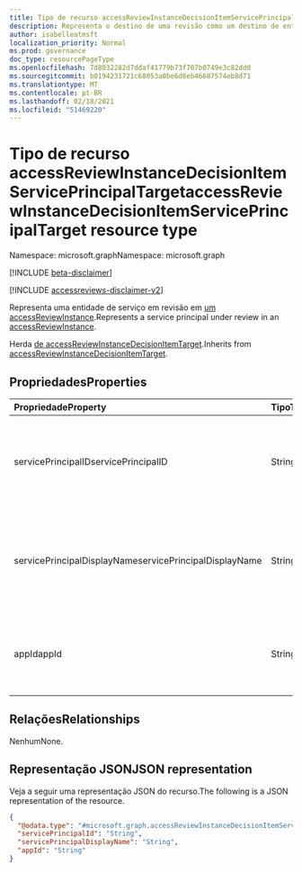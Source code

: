 ```yaml
---
title: Tipo de recurso accessReviewInstanceDecisionItemServicePrincipalTarget
description: Representa o destino de uma revisão como um destino de entidade de serviço.
author: isabelleatmsft
localization_priority: Normal
ms.prod: governance
doc_type: resourcePageType
ms.openlocfilehash: 7d8032282d7ddaf41779b73f707b0749e3c82dd0
ms.sourcegitcommit: b0194231721c68053a0be6d8eb46687574eb8d71
ms.translationtype: MT
ms.contentlocale: pt-BR
ms.lasthandoff: 02/18/2021
ms.locfileid: "51469220"
---
```

# <a name="accessreviewinstancedecisionitemserviceprincipaltarget-resource-type"></a><span data-ttu-id="9c04d-103">Tipo de recurso accessReviewInstanceDecisionItemServicePrincipalTarget</span><span class="sxs-lookup"><span data-stu-id="9c04d-103">accessReviewInstanceDecisionItemServicePrincipalTarget resource type</span></span>

<span data-ttu-id="9c04d-104">Namespace: microsoft.graph</span><span class="sxs-lookup"><span data-stu-id="9c04d-104">Namespace: microsoft.graph</span></span>

[!INCLUDE [beta-disclaimer](../../includes/beta-disclaimer.md)]

[!INCLUDE [accessreviews-disclaimer-v2](../../includes/accessreviews-disclaimer-v2.md)]

<span data-ttu-id="9c04d-105">Representa uma entidade de serviço em revisão em [um accessReviewInstance](accessreviewinstance.md).</span><span class="sxs-lookup"><span data-stu-id="9c04d-105">Represents a service principal under review in an [accessReviewInstance](accessreviewinstance.md).</span></span>

<span data-ttu-id="9c04d-106">Herda [de accessReviewInstanceDecisionItemTarget](../resources/accessreviewinstancedecisionitemtarget.md).</span><span class="sxs-lookup"><span data-stu-id="9c04d-106">Inherits from [accessReviewInstanceDecisionItemTarget](../resources/accessreviewinstancedecisionitemtarget.md).</span></span>

## <a name="properties"></a><span data-ttu-id="9c04d-107">Propriedades</span><span class="sxs-lookup"><span data-stu-id="9c04d-107">Properties</span></span>
| <span data-ttu-id="9c04d-108">Propriedade</span><span class="sxs-lookup"><span data-stu-id="9c04d-108">Property</span></span> | <span data-ttu-id="9c04d-109">Tipo</span><span class="sxs-lookup"><span data-stu-id="9c04d-109">Type</span></span> | <span data-ttu-id="9c04d-110">Descrição</span><span class="sxs-lookup"><span data-stu-id="9c04d-110">Description</span></span> |
| :--------------------------- | :------------------------ | :---------- |
| <span data-ttu-id="9c04d-111">servicePrincipalID</span><span class="sxs-lookup"><span data-stu-id="9c04d-111">servicePrincipalID</span></span> | <span data-ttu-id="9c04d-112">String</span><span class="sxs-lookup"><span data-stu-id="9c04d-112">String</span></span> | <span data-ttu-id="9c04d-113">O identificador da entidade de serviço cujo acesso está sendo revisado.</span><span class="sxs-lookup"><span data-stu-id="9c04d-113">The identifier of the service principal whose access is being reviewed.</span></span> |
| <span data-ttu-id="9c04d-114">servicePrincipalDisplayName</span><span class="sxs-lookup"><span data-stu-id="9c04d-114">servicePrincipalDisplayName</span></span> | <span data-ttu-id="9c04d-115">String</span><span class="sxs-lookup"><span data-stu-id="9c04d-115">String</span></span> | <span data-ttu-id="9c04d-116">O nome de exibição da entidade de serviço cujo acesso está sendo revisado.</span><span class="sxs-lookup"><span data-stu-id="9c04d-116">The display name of the service principal whose access is being reviewed.</span></span> |
| <span data-ttu-id="9c04d-117">appId</span><span class="sxs-lookup"><span data-stu-id="9c04d-117">appId</span></span> | <span data-ttu-id="9c04d-118">String</span><span class="sxs-lookup"><span data-stu-id="9c04d-118">String</span></span> | <span data-ttu-id="9c04d-119">O appId da entidade principal do serviço que está sendo revisada.</span><span class="sxs-lookup"><span data-stu-id="9c04d-119">The appId for the service principal entity being reviewed.</span></span> |

## <a name="relationships"></a><span data-ttu-id="9c04d-120">Relações</span><span class="sxs-lookup"><span data-stu-id="9c04d-120">Relationships</span></span>
<span data-ttu-id="9c04d-121">Nenhum</span><span class="sxs-lookup"><span data-stu-id="9c04d-121">None.</span></span>

## <a name="json-representation"></a><span data-ttu-id="9c04d-122">Representação JSON</span><span class="sxs-lookup"><span data-stu-id="9c04d-122">JSON representation</span></span>
<span data-ttu-id="9c04d-123">Veja a seguir uma representação JSON do recurso.</span><span class="sxs-lookup"><span data-stu-id="9c04d-123">The following is a JSON representation of the resource.</span></span>
<!-- {
  "blockType": "resource",
  "@odata.type": "microsoft.graph.accessReviewInstanceDecisionItemServicePrincipalTarget"
}
-->
``` json
{
  "@odata.type": "#microsoft.graph.accessReviewInstanceDecisionItemServicePrincipalTarget",
  "servicePrincipalId": "String",
  "servicePrincipalDisplayName": "String",
  "appId": "String"
}
```
